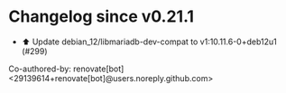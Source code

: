 # Changelog since v0.21.1
- ⬆️ Update debian_12/libmariadb-dev-compat to v1:10.11.6-0+deb12u1 (#299)

Co-authored-by: renovate[bot] <29139614+renovate[bot]@users.noreply.github.com> 
